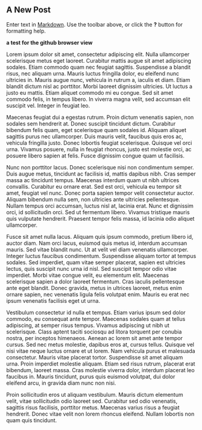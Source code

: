 ## A New Post

Enter text in [Markdown](http://daringfireball.net/projects/markdown/). Use the toolbar above, or click the **?** button for formatting help.

__a test for the github browser view__

Lorem ipsum dolor sit amet, consectetur adipiscing elit. Nulla ullamcorper scelerisque metus eget laoreet. Curabitur mattis augue sit amet adipiscing sodales. Etiam commodo quam nec feugiat sagittis. Suspendisse a blandit risus, nec aliquam urna. Mauris luctus fringilla dolor, eu eleifend nunc ultricies in. Mauris augue nunc, vehicula in rutrum a, iaculis et diam. Etiam blandit dictum nisl ac porttitor. Morbi laoreet dignissim ultricies. Ut luctus a justo eu mattis. Etiam aliquet commodo mi eu congue. Sed sit amet commodo felis, in tempus libero. In viverra magna velit, sed accumsan elit suscipit vel. Integer in feugiat leo.

Maecenas feugiat dui a egestas rutrum. Proin dictum venenatis sapien, non sodales sem hendrerit at. Donec suscipit tincidunt dictum. Curabitur bibendum felis quam, eget scelerisque quam sodales id. Aliquam aliquet sagittis purus nec ullamcorper. Duis mauris velit, faucibus quis eros ac, vehicula fringilla justo. Donec lobortis feugiat scelerisque. Quisque vel orci urna. Vivamus posuere, nulla in feugiat rhoncus, justo est molestie orci, ac posuere libero sapien at felis. Fusce dignissim congue quam ut facilisis.

Nunc non porttitor lacus. Donec scelerisque nisi non condimentum semper. Duis augue metus, tincidunt ac facilisis id, mattis dapibus nibh. Cras semper massa ac tincidunt tempus. Maecenas interdum quam ut nibh ultrices convallis. Curabitur eu ornare erat. Sed est orci, vehicula eu tempor sit amet, feugiat vel nunc. Donec porta sapien tempor velit consectetur auctor. Aliquam bibendum nulla sem, non ultricies ante ultricies pellentesque. Nullam tempus orci accumsan, luctus nisl at, lacinia erat. Nunc et dignissim orci, id sollicitudin orci. Sed ut fermentum libero. Vivamus tristique mauris quis vulputate hendrerit. Praesent tempor felis massa, id lacinia odio aliquet ullamcorper.

Fusce sit amet nulla lacus. Aliquam quis ipsum commodo, pretium libero id, auctor diam. Nam orci lacus, euismod quis metus id, interdum accumsan mauris. Sed vitae blandit nunc. Ut at velit vel diam venenatis ullamcorper. Integer luctus faucibus condimentum. Suspendisse aliquam tortor at tempus sodales. Sed imperdiet, quam vitae semper placerat, sapien est ultricies lectus, quis suscipit nunc urna id nisl. Sed suscipit tempor odio vitae imperdiet. Morbi vitae congue velit, eu elementum elit. Maecenas scelerisque sapien a dolor laoreet fermentum. Cras iaculis pellentesque ante eget blandit. Donec gravida, metus in ultrices laoreet, metus enim ornare sapien, nec venenatis ligula felis volutpat enim. Mauris eu erat nec ipsum venenatis facilisis eget ut urna.

Vestibulum consectetur id nulla et tempus. Etiam varius ipsum sed dolor commodo, eu consequat ante tempor. Maecenas sodales quam at tellus adipiscing, at semper risus tempus. Vivamus adipiscing ut nibh ut scelerisque. Class aptent taciti sociosqu ad litora torquent per conubia nostra, per inceptos himenaeos. Aenean ac lorem sit amet ante tempor cursus. Sed nec metus molestie, dapibus eros at, cursus tellus. Quisque vel nisi vitae neque luctus ornare et ut lorem. Nam vehicula purus et malesuada consectetur. Mauris vitae placerat tortor. Suspendisse sit amet aliquam urna. Proin imperdiet molestie aliquam. Etiam sed risus rutrum, placerat erat bibendum, laoreet massa. Cras molestie viverra dolor, interdum placerat leo faucibus in. Mauris tincidunt, purus quis euismod volutpat, dui dolor eleifend arcu, in gravida diam nunc non nisi.

Proin sollicitudin eros ut aliquam vestibulum. Mauris dictum elementum velit, vitae sollicitudin odio laoreet sed. Curabitur sed odio venenatis, sagittis risus facilisis, porttitor metus. Maecenas varius risus a feugiat hendrerit. Donec vitae velit non lorem rhoncus eleifend. Nullam lobortis non quam quis tincidunt.

